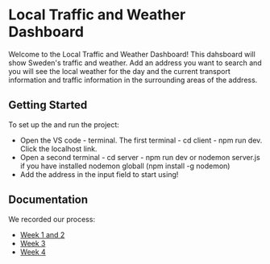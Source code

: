# Local Traffic and Weather Dashboard 
Welcome to the Local Traffic and Weather Dashboard! This dahsboard will show Sweden's traffic and weather. Add an address you want to search and you will see the local weather for the day and the current transport information and traffic information in the surrounding areas of the address. 

## Getting Started 
To set up the and run the project: 
- Open the VS code - terminal. The first terminal - cd client - npm run dev. Click the localhost link.
- Open a second terminal - cd server - npm run dev or nodemon server.js if you have installed nodemon globall (npm install -g nodemon)
- Add the address in the input field to start using! 

## Documentation 
We recorded our process:
- [Week 1 and 2 ](./docs/week1_2.md)
- [Week 3](./docs/week_3.md)
- [Week 4](./docs/week_4.md)
